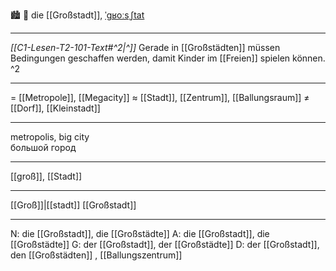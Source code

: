 🏙️ 🔴 die [[Großstadt]], [ˈɡʁoːsˌʃtat](https://youglish.com/pronounce/Großstadt/german)

---
*[[C1-Lesen-T2-101-Text#^2|^]]* Gerade in [[Großstädten]] müssen Bedingungen geschaffen werden, damit Kinder im [[Freien]] spielen können. ^2


---
= [[Metropole]], [[Megacity]]
≈ [[Stadt]], [[Zentrum]], [[Ballungsraum]]
≠ [[Dorf]], [[Kleinstadt]]

---
metropolis, big city  
большой город

---
[[groß]], [[Stadt]]

---
[[Groß]]|[[stadt]]
[[Großstadt]]


---
N: die [[Großstadt]], die [[Großstädte]]
A: die [[Großstadt]], die [[Großstädte]]
G: der [[Großstadt]], der [[Großstädte]]
D: der [[Großstadt]], den [[Großstädten]]
, [[Ballungszentrum]]